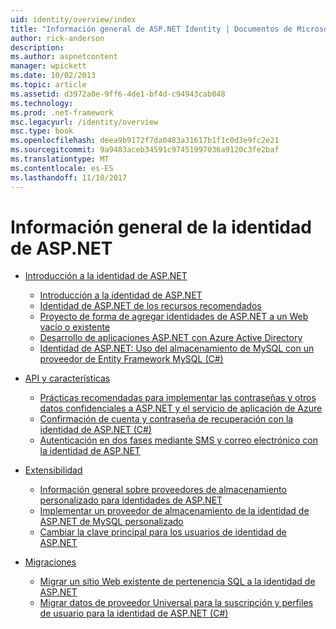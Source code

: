 ```yaml
---
uid: identity/overview/index
title: "Información general de ASP.NET Identity | Documentos de Microsoft"
author: rick-anderson
description: 
ms.author: aspnetcontent
manager: wpickett
ms.date: 10/02/2013
ms.topic: article
ms.assetid: d3972a0e-9ff6-4de1-bf4d-c94943cab048
ms.technology: 
ms.prod: .net-framework
msc.legacyurl: /identity/overview
msc.type: book
ms.openlocfilehash: deea9b9172f7da0483a31617b1f1c0d3e9fc2e21
ms.sourcegitcommit: 9a9483aceb34591c97451997036a9120c3fe2baf
ms.translationtype: MT
ms.contentlocale: es-ES
ms.lasthandoff: 11/10/2017
---
```

<a name="aspnet-identity-overview"></a>Información general de la identidad de ASP.NET
====================
- [Introducción a la identidad de ASP.NET](getting-started/index.md)

    - [Introducción a la identidad de ASP.NET](getting-started/introduction-to-aspnet-identity.md)
    - [Identidad de ASP.NET de los recursos recomendados](getting-started/aspnet-identity-recommended-resources.md)
    - [Proyecto de forma de agregar identidades de ASP.NET a un Web vacío o existente](getting-started/adding-aspnet-identity-to-an-empty-or-existing-web-forms-project.md)
    - [Desarrollo de aplicaciones ASP.NET con Azure Active Directory](getting-started/developing-aspnet-apps-with-windows-azure-active-directory.md)
    - [Identidad de ASP.NET: Uso del almacenamiento de MySQL con un proveedor de Entity Framework MySQL (C#)](getting-started/aspnet-identity-using-mysql-storage-with-an-entityframework-mysql-provider.md)
- [API y características](features-api/index.md)

    - [Prácticas recomendadas para implementar las contraseñas y otros datos confidenciales a ASP.NET y el servicio de aplicación de Azure](features-api/best-practices-for-deploying-passwords-and-other-sensitive-data-to-aspnet-and-azure.md)
    - [Confirmación de cuenta y contraseña de recuperación con la identidad de ASP.NET (C#)](features-api/account-confirmation-and-password-recovery-with-aspnet-identity.md)
    - [Autenticación en dos fases mediante SMS y correo electrónico con la identidad de ASP.NET](features-api/two-factor-authentication-using-sms-and-email-with-aspnet-identity.md)
- [Extensibilidad](extensibility/index.md)

    - [Información general sobre proveedores de almacenamiento personalizado para identidades de ASP.NET](extensibility/overview-of-custom-storage-providers-for-aspnet-identity.md)
    - [Implementar un proveedor de almacenamiento de la identidad de ASP.NET de MySQL personalizado](extensibility/implementing-a-custom-mysql-aspnet-identity-storage-provider.md)
    - [Cambiar la clave principal para los usuarios de identidad de ASP.NET](extensibility/change-primary-key-for-users-in-aspnet-identity.md)
- [Migraciones](migrations/index.md)

    - [Migrar un sitio Web existente de pertenencia SQL a la identidad de ASP.NET](migrations/migrating-an-existing-website-from-sql-membership-to-aspnet-identity.md)
    - [Migrar datos de proveedor Universal para la suscripción y perfiles de usuario para la identidad de ASP.NET (C#)](migrations/migrating-universal-provider-data-for-membership-and-user-profiles-to-aspnet-identity.md)
